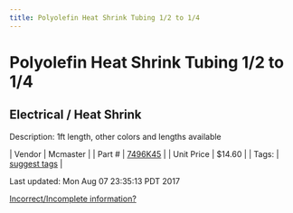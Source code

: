 ```yaml
---
title: Polyolefin Heat Shrink Tubing 1/2 to 1/4
---
```


# Polyolefin Heat Shrink Tubing 1/2 to 1/4
## Electrical / Heat Shrink
Description: 	1ft length, other colors and lengths available 

| Vendor | Mcmaster | 
| Part # | [7496K45](https://www.mcmaster.com/#7496K45) | 
| Unit Price | $14.60 | 
| Tags: | [suggest tags](https://docs.google.com/forms/d/e/1FAIpQLSeWyY8v3RgOty-MyWmh9U0iivNYN_molChYyS-0U-o-kOAv_g/viewform) | 

Last updated: Mon Aug 07 23:35:13 PDT 2017

 [Incorrect/Incomplete information?](https://docs.google.com/forms/d/e/1FAIpQLSeWyY8v3RgOty-MyWmh9U0iivNYN_molChYyS-0U-o-kOAv_g/viewform)